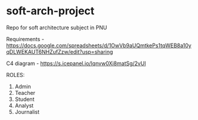 # soft-arch-project
Repo for soft architecture subject in PNU

Requirements - https://docs.google.com/spreadsheets/d/1OwVb9aUQmtkePs1tqWEB8a10yqDLWEKAUT6NHZufZzw/edit?usp=sharing

C4 diagram - https://s.icepanel.io/Iqnvw0Xi8matSg/2vUl

ROLES: 
1) Admin
2) Teacher
3) Student
4) Analyst
5) Journalist
